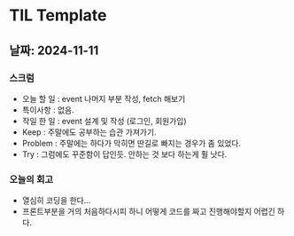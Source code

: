 # TIL Template

## 날짜: 2024-11-11

### 스크럼
- 오늘 할 일 : event 나머지 부분 작성, fetch 해보기  
- 특이사항   : 없음.  
- 작일 한 일 : event 설계 및 작성 (로그인, 회원가입)  
- Keep       : 주말에도 공부하는 습관 가져가기.  
- Problem    : 주말에는 하다가 막히면 딴길로 빠지는 경우가 좀 있었다.  
- Try        : 그럼에도 꾸준함이 답인듯. 안하는 것 보다 하는게 훨 낫다.  

### 오늘의 회고
- 열심히 코딩을 한다...
- 프론트부분을 거의 처음하다시피 하니 어떻게 코드를 짜고 진행해야할지 어렵긴 하다.